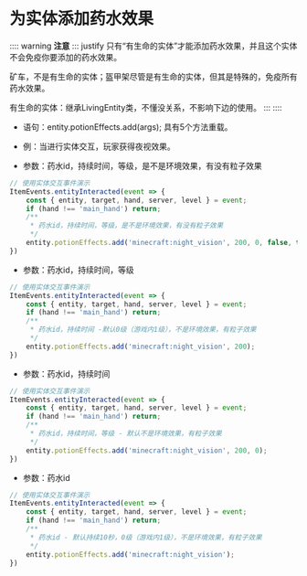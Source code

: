 # 为实体添加药水效果

:::: warning **注意**
::: justify
只有“有生命的实体”才能添加药水效果，并且这个实体不会免疫你要添加的药水效果。

矿车，不是有生命的实体；盔甲架尽管是有生命的实体，但其是特殊的，免疫所有药水效果。

有生命的实体：继承LivingEntity类，不懂没关系，不影响下边的使用。
:::
::::

- 语句：entity.potionEffects.add(args); 具有5个方法重载。

- 例：当进行实体交互，玩家获得夜视效果。

- 参数：药水id，持续时间，等级，是不是环境效果，有没有粒子效果

```js
// 使用实体交互事件演示
ItemEvents.entityInteracted(event => {
    const { entity, target, hand, server, level } = event;
    if (hand !== 'main_hand') return;
    /**
     * 药水id，持续时间，等级，是不是环境效果，有没有粒子效果
     */
    entity.potionEffects.add('minecraft:night_vision', 200, 0, false, true);
})
```

- 参数：药水id，持续时间，等级

```js
// 使用实体交互事件演示
ItemEvents.entityInteracted(event => {
    const { entity, target, hand, server, level } = event;
    if (hand !== 'main_hand') return;
    /**
     * 药水id，持续时间 -默认0级（游戏内1级），不是环境效果，有粒子效果
     */
    entity.potionEffects.add('minecraft:night_vision', 200);
})
```

- 参数：药水id，持续时间

```js
// 使用实体交互事件演示
ItemEvents.entityInteracted(event => {
    const { entity, target, hand, server, level } = event;
    if (hand !== 'main_hand') return;
    /**
     * 药水id，持续时间，等级 - 默认不是环境效果，有粒子效果
     */
    entity.potionEffects.add('minecraft:night_vision', 200, 0);
})
```

- 参数：药水id

```js
// 使用实体交互事件演示
ItemEvents.entityInteracted(event => {
    const { entity, target, hand, server, level } = event;
    if (hand !== 'main_hand') return;
    /**
     * 药水id - 默认持续10秒，0级（游戏内1级），不是环境效果，有粒子效果
     */
    entity.potionEffects.add('minecraft:night_vision');
})
```
